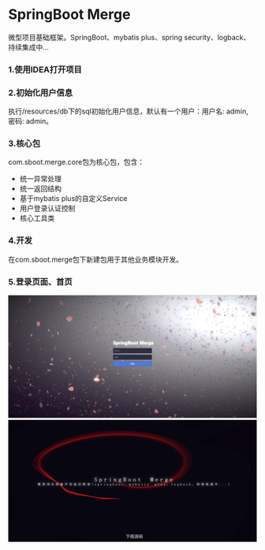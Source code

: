 # SpringBoot Merge
微型项目基础框架。SpringBoot、mybatis plus、spring security、logback、持续集成中...

### 1.使用IDEA打开项目
### 2.初始化用户信息
执行/resources/db下的sql初始化用户信息，默认有一个用户：用户名: admin, 密码: admin。
### 3.核心包
com.sboot.merge.core包为核心包，包含：
- 统一异常处理
- 统一返回结构
- 基于mybatis plus的自定义Service
- 用户登录认证控制
- 核心工具类
### 4.开发
在com.sboot.merge包下新建包用于其他业务模块开发。
### 5.登录页面、首页
![登录页面](/merge/src/main/resources/images/login.PNG)
![登录页面](/merge/src/main/resources/images/index.jpg)